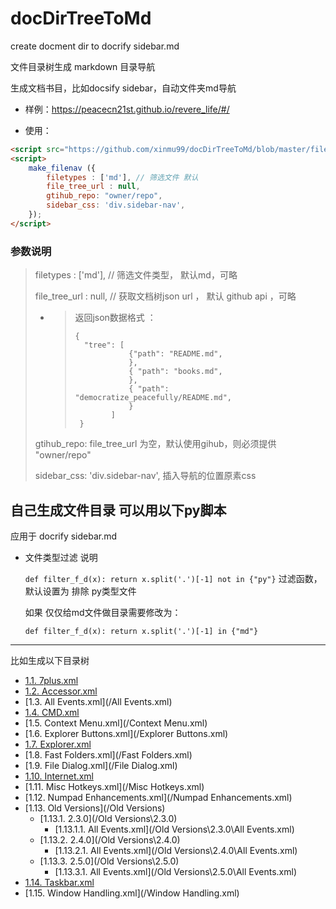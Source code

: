 # docDirTreeToMd

create docment dir to docrify sidebar.md

文件目录树生成 markdown 目录导航  


生成文档书目，比如docsify sidebar，自动文件夹md导航

- 样例：https://peacecn21st.github.io/revere_life/#/


- 使用：

```html
<script src="https://github.com/xinmu99/docDirTreeToMd/blob/master/filesidebar.js"> </script>
<script>
    make_filenav ({
        filetypes : ['md'], // 筛选文件 默认
        file_tree_url : null,
        gtihub_repo: "owner/repo",
        sidebar_css: 'div.sidebar-nav',
    });
</script>
```



### 参数说明

> filetypes : ['md'], // 筛选文件类型， 默认md，可略
> 
> file_tree_url : null,  // 获取文档树json url ， 默认 github api ，可略 
>
>   - > 返回json数据格式 ：
>     > ~~~~
>     > {
>     >   "tree": [
>     >             {"path": "README.md",
>     >             },
>     >             { "path": "books.md",
>     >             },
>     >             { "path": "democratize_peacefully/README.md",
>     >             }
>     >     	]
>     >  }
>     > ~~~~
>
>
> gtihub_repo:  file_tree_url  为空，默认使用gihub，则必须提供 "owner/repo"
>  
> sidebar_css: 'div.sidebar-nav',  插入导航的位置原素css



## 自己生成文件目录 可以用以下py脚本



应用于 docrify sidebar.md

- 文件类型过滤 说明

    `def filter_f_d(x): return x.split('.')[-1] not in {"py"}`   过滤函数，默认设置为 排除 py类型文件


  如果  仅仅给md文件做目录需要修改为：

  `def filter_f_d(x): return x.split('.')[-1] in {"md"}`

---
比如生成以下目录树 

- [1.1. 7plus.xml](/7plus.xml)
- [1.2. Accessor.xml](/Accessor.xml)
- [1.3. All Events.xml](/All Events.xml)
- [1.4. CMD.xml](/CMD.xml)
- [1.5. Context Menu.xml](/Context Menu.xml)
- [1.6. Explorer Buttons.xml](/Explorer Buttons.xml)
- [1.7. Explorer.xml](/Explorer.xml)
- [1.8. Fast Folders.xml](/Fast Folders.xml)
- [1.9. File Dialog.xml](/File Dialog.xml)
- [1.10. Internet.xml](/Internet.xml)
- [1.11. Misc Hotkeys.xml](/Misc Hotkeys.xml)
- [1.12. Numpad Enhancements.xml](/Numpad Enhancements.xml)
- [1.13. Old Versions](/Old Versions)
    - [1.13.1. 2.3.0](/Old Versions\2.3.0)
        - [1.13.1.1. All Events.xml](/Old Versions\2.3.0\All Events.xml)
    - [1.13.2. 2.4.0](/Old Versions\2.4.0)
        - [1.13.2.1. All Events.xml](/Old Versions\2.4.0\All Events.xml)
    - [1.13.3. 2.5.0](/Old Versions\2.5.0)
        - [1.13.3.1. All Events.xml](/Old Versions\2.5.0\All Events.xml)
- [1.14. Taskbar.xml](/Taskbar.xml)
- [1.15. Window Handling.xml](/Window Handling.xml)


